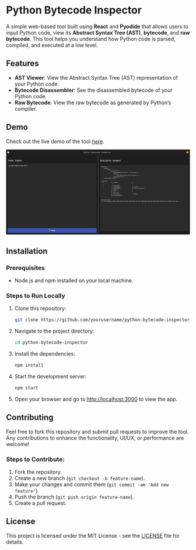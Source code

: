 # Python Bytecode Inspector

A simple web-based tool built using **React** and **Pyodide** that allows users to input Python code, view its **Abstract Syntax Tree (AST)**, **bytecode**, and **raw bytecode**. This tool helps you understand how Python code is parsed, compiled, and executed at a low level.

## Features

- **AST Viewer**: View the Abstract Syntax Tree (AST) representation of your Python code.
- **Bytecode Disassembler**: See the disassembled bytecode of your Python code.
- **Raw Bytecode**: View the raw bytecode as generated by Python’s compiler.

## Demo

Check out the live demo of the tool [here](https://anistark.github.io/python-bytecode-inspector).

![Screenshot of Python Bytecode Inspector](public/screenshot.png)

## Installation

### Prerequisites

- Node.js and npm installed on your local machine.

### Steps to Run Locally

1. Clone this repository:
   ```bash
   git clone https://github.com/yourusername/python-bytecode-inspector.git
   ```

2. Navigate to the project directory:
   ```bash
   cd python-bytecode-inspector
   ```

3. Install the dependencies:
   ```bash
   npm install
   ```

4. Start the development server:
   ```bash
   npm start
   ```

5. Open your browser and go to [http://localhost:3000](http://localhost:3000) to view the app.

## Contributing

Feel free to fork this repository and submit pull requests to improve the tool. Any contributions to enhance the functionality, UI/UX, or performance are welcome!

### Steps to Contribute:
1. Fork the repository.
2. Create a new branch (`git checkout -b feature-name`).
3. Make your changes and commit them (`git commit -am 'Add new feature'`).
4. Push the branch (`git push origin feature-name`).
5. Create a pull request.

## License

This project is licensed under the MIT License - see the [LICENSE](LICENSE) file for details.
